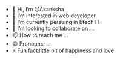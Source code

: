 - 👋 Hi, I’m @Akanksha
- 👀 I’m interested in web developer
- 🌱 I’m currently persuing in btech IT
- 💞️ I’m looking to collaborate on ...
- 📫 How to reach me ...
- 😄 Pronouns: ...
- ⚡ Fun fact:little bit of happiness and love
  

<!---
Akanksha-netzeins/Akanksha-netzeins is a ✨ special ✨ repository because its `README.md` (this file) appears on your GitHub profile.
You can click the Preview link to take a look at your changes.
--->
